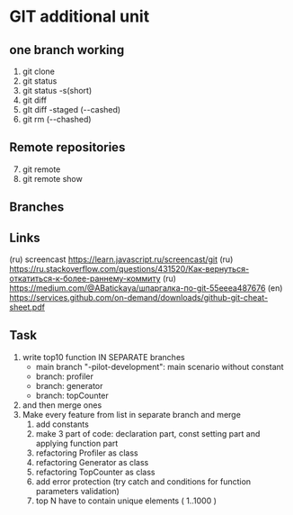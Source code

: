 # GIT additional unit

## one branch working
1. git clone
2. git status
3. git status -s(short)
4. git diff 
5. gIt diff -staged (--cashed)
6. git rm (--chashed)

## Remote repositories
7. git remote
8. git remote show  

## Branches

## Links 
(ru) screencast https://learn.javascript.ru/screencast/git
(ru) https://ru.stackoverflow.com/questions/431520/Как-вернуться-откатиться-к-более-раннему-коммиту
(ru) https://medium.com/@ABatickaya/шпаргалка-по-git-55eeea487676
(en) https://services.github.com/on-demand/downloads/github-git-cheat-sheet.pdf

## Task
1. write top10 function IN SEPARATE branches 
    * main branch "<my-name>-pilot-development": main scenario without constant
    * branch: profiler
    * branch: generator 
    * branch: topCounter
2. and then merge ones
3. Make every feature from list in separate branch and merge
    1. add constants
    2. make 3 part of code: declaration part, const setting part and applying function part
    3. refactoring Profiler as class
    4. refactoring Generator as class
    5. refactoring TopCounter as class
    6. add error protection (try catch and conditions for function parameters validation)
    7. top N have to contain unique elements ( 1..1000 )


